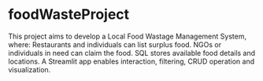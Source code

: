 # foodWasteProject
This project aims to develop a Local Food Wastage Management System, where: Restaurants and individuals can list surplus food. NGOs or individuals in need can claim the food. SQL stores available food details and locations. A Streamlit app enables interaction, filtering, CRUD operation and visualization. 

